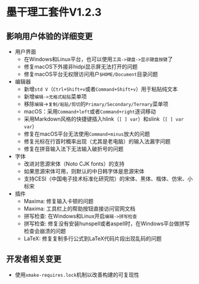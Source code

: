 # 墨干理工套件V1.2.3
## 影响用户体验的详细变更
+ 用户界面
  + 在Windows和Linux平台，也可以使用`工具->键盘->显示键盘按键`了
  + 修复macOS下外接非hidpi显示屏无法打开的问题
  + 修复macOS平台无权限访问用户`$HOME/Document`目录问题
+ 编辑器
  + 新增`std V`（`Ctrl+Shift+v`或者`Command+Shift+v`）用于粘贴纯文本
  + 新增`编辑->无格式粘贴`菜单项
  + 移除`编辑`->`复制/粘贴/剪切`的`Primary/Secondary/Ternary`菜单项
  + macOS：采用`Command+left`或者`Command+right`逐词移动
  + 采用Markdown风格的快捷键插入hlink（`[ ] var`）和slink（`[ ] var var`）
  + 修复在macOS平台无法使用`Command+minus`放大的问题
  + 修复光标在行首时概率出现（尤其是老电脑）的输入法漏字问题
  + 修复在拼音输入法下无法输入破折号的问题
+ 字体
  + 改进对思源宋体（Noto CJK fonts）的支持
  + 如果思源宋体可用，则默认的中日韩字体是思源宋体
  + 支持CESI（中国电子技术标准化研究院）的宋体、黑体、楷体、仿宋、小标宋
+ 插件
  + Maxima: 修复输入卡顿的问题
  + Maxima: 工具栏上的帮助按钮直接访问官网文档
  + 拼写检查: 在Windows和Linux开启`编辑->拼写检查`
  + 拼写检查: 修复没有安装hunspell或者aspell时，在Windows平台做拼写检查会崩溃的问题
  + LaTeX: 修复复制多行公式到LaTeX代码片段出现乱码的问题

## 开发者相关变更
+ 使用`xmake-requires.lock`机制以改善构建的可复现性
